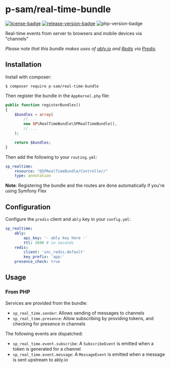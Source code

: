p-sam/real-time-bundle
=============================

[![license-badge]][license] [![release-version-badge]][packagist] ![php-version-badge]

Real-time events from server to browsers and mobile devices via "channels"

_Please note that this bundle makes uses of [ably.io](https://www.ably.io/) and [Redis](https://redis.io/) via [Predis](https://github.com/nrk/predis)._

## Installation ##

Install with composer:

```
$ composer require p-sam/real-time-bundle
```

Then register the bundle in the `AppKernel.php` file:

```php
public function registerBundles()
{
    $bundles = array(
        // ...
        new SP\RealTimeBundle\SPRealTimeBundle(),
        // ...
    );

    return $bundles;
}
```

Then add the following to your `routing.yml`:

```yml
sp_realtime:
    resource: "@SPRealTimeBundle/Controller/"
    type: annotation
```

**Note**: Registering the bundle and the routes are done automatically if you're using Symfony Flex

## Configuration ##

Configure the `predis` client and `ably` key in your `config.yml`:

```yml
sp_realtime:
    ably:
        api_key: '- ably key here -'
        ttl: 3600 # in seconds
    redis:
        client: 'snc_redis.default'
        key_prefix: 'app:'
    presence_check: true
```

## Usage ##

### From PHP ###

Services are provided from the bundle:

* `sp_real_time.sender`: Allows sending of messages to channels
* `sp_real_time.presence`: Allow subscribing by providing tokens, and checking for presence in channels

The following events are dispatched:
* `sp_real_time.event.subscribe`: A `SubscribeEvent` is emitted when a token is generated for a channel
* `sp_real_time.event.message`: A `MessageEvent` is emitted when a message is sent upstream to ably.io


<!-- Badges -->
[packagist]: https://packagist.org/packages/sperrichon/real-time-bundle
[license]: LICENSE
[license-badge]: https://img.shields.io/github/license/sperrichon/real-time-bundle.svg?style=flat-square
[php-version-badge]: https://img.shields.io/packagist/php-v/sperrichon/real-time-bundle.svg?style=flat-square
[release-version-badge]: https://img.shields.io/packagist/v/sperrichon/real-time-bundle.svg?style=flat-square&label=release